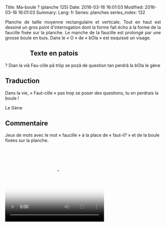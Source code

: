 Title: Ma-boule ? (planche 125)
Date: 2016-03-16 16:01:03
Modified: 2016-03-16 16:01:03
Summary: 
Lang: fr
Series: planches
series_index: 132

<p style="text-align:justify;">Planche de taille moyenne rectangulaire
et verticale. Tout en haut est dessiné un gros point d'interrogation
dont la forme fait écho à la forme de la faucille fixée sur la
planche. Le manche de la faucille est prolongé par une grosse boule en
buis. Dans le « O » de « bOla » est esquissé un visage.</p>

<figure class="image-block" style="float: left;">
  <img alt="" src="{static}/images/planche_125.png">
  <figcaption style="max-width: 174px"></figcaption>
</figure>

## Texte en patois

?  Dian la viâ Fau-cille pâ trôp se pozâ de question tan perdrâ la
bOla le gène

## Traduction

Dans la vie, « Faut-cille » pas trop se poser des questions, tu en
perdrais la boule !  

Le Gène

## Commentaire

Jeux de mots avec le mot « faucille » à la place de « faut-il? » et de
la boule fixées sur la planche.

<video width="320" height="240" controls
  poster="{static}/images/thumbnails/video_125.jpg">
  <source src="https://d1njpgd0ygatdn.cloudfront.net/video_125.mp4" type="video/mp4">
</video>

